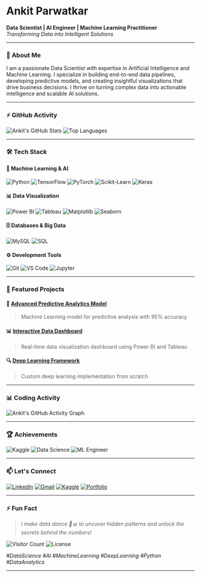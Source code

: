 # **Ankit Parwatkar** 
**Data Scientist | AI Engineer | Machine Learning Practitioner**  
*Transforming Data into Intelligent Solutions*  

---

### 🚀 **About Me**
I am a passionate Data Scientist with expertise in Artificial Intelligence and Machine Learning. I specialize in building end-to-end data pipelines, developing predictive models, and creating insightful visualizations that drive business decisions. I thrive on turning complex data into actionable intelligence and scalable AI solutions.

---

### ⚡ **GitHub Activity**
![Ankit's GitHub Stats](https://github-readme-stats.vercel.app/api?username=ankitparwatkar&show_icons=true&theme=radical&hide_border=true)
![Top Languages](https://github-readme-stats.vercel.app/api/top-langs/?username=ankitparwatkar&layout=compact&theme=radical&hide_border=true)

---

### 🛠️ **Tech Stack**

#### **🤖 Machine Learning & AI**
![Python](https://img.shields.io/badge/Python-3776AB?style=for-the-badge&logo=python&logoColor=white)
![TensorFlow](https://img.shields.io/badge/TensorFlow-FF6F00?style=for-the-badge&logo=tensorflow&logoColor=white)
![PyTorch](https://img.shields.io/badge/PyTorch-EE4C2C?style=for-the-badge&logo=pytorch&logoColor=white)
![Scikit-Learn](https://img.shields.io/badge/Scikit_Learn-F7931E?style=for-the-badge&logo=scikit-learn&logoColor=white)
![Keras](https://img.shields.io/badge/Keras-D00000?style=for-the-badge&logo=keras&logoColor=white)

#### 📊 **Data Visualization**
![Power BI](https://img.shields.io/badge/Power_BI-F2C811?style=for-the-badge&logo=powerbi&logoColor=black)
![Tableau](https://img.shields.io/badge/Tableau-E97627?style=for-the-badge&logo=tableau&logoColor=white)
![Matplotlib](https://img.shields.io/badge/Matplotlib-11557C?style=for-the-badge&logo=matplotlib&logoColor=white)
![Seaborn](https://img.shields.io/badge/Seaborn-4CAF50?style=for-the-badge&logo=seaborn&logoColor=white)

#### 🗄️ **Databases & Big Data**
![MySQL](https://img.shields.io/badge/MySQL-4479A1?style=for-the-badge&logo=mysql&logoColor=white)
![SQL](https://img.shields.io/badge/SQL-003B57?style=for-the-badge&logo=sql&logoColor=white)

#### ⚙️ **Development Tools**
![Git](https://img.shields.io/badge/Git-F05032?style=for-the-badge&logo=git&logoColor=white)
![VS Code](https://img.shields.io/badge/VS_Code-007ACC?style=for-the-badge&logo=visual-studio-code&logoColor=white)
![Jupyter](https://img.shields.io/badge/Jupyter-F37626?style=for-the-badge&logo=jupyter&logoColor=white)

---

### 🌟 **Featured Projects**

#### 🤖 [Advanced Predictive Analytics Model](https://github.com/ankitparwatkar/online-payment-fraud-detection-app)
> Machine Learning model for predictive analysis with 95% accuracy

#### 📊 [Interactive Data Dashboard](https://github.com/ankitparwatkar/)
> Real-time data visualization dashboard using Power BI and Tableau

#### 🔍 [Deep Learning Framework](https://github.com/ankitparwatkar/deep-learning)
> Custom deep learning implementation from scratch

---

### 📊 **Coding Activity**
<!-- GitHub Readme Activity Graph -->
![Ankit's GitHub Activity Graph](https://github-readme-activity-graph.vercel.app/graph?username=ankitparwatkar&theme=react-dark&hide_border=true)

---

### 🏆 **Achievements**
![Kaggle](https://img.shields.io/badge/Kaggle-Expert-20BEFF?style=for-the-badge&logo=kaggle&logoColor=white)
![Data Science](https://img.shields.io/badge/Data_Science-Specialist-blueviolet?style=for-the-badge)
![ML Engineer](https://img.shields.io/badge/ML_Engineer-Advanced-orange?style=for-the-badge)

---

### 📫 **Let's Connect**

[![LinkedIn](https://img.shields.io/badge/LinkedIn-0A66C2?style=for-the-badge&logo=linkedin&logoColor=white)](https://www.linkedin.com/in/ankit-parwatkar-/)
[![Gmail](https://img.shields.io/badge/Gmail-EA4335?style=for-the-badge&logo=gmail&logoColor=white)](mailto:ankitparwatkar35@gmail.com)
[![Kaggle](https://img.shields.io/badge/Kaggle-20BEFF?style=for-the-badge&logo=kaggle&logoColor=white)](https://kaggle.com/ankitparwatkar)
[![Portfolio](https://img.shields.io/badge/Portfolio-000000?style=for-the-badge&logo=about.me&logoColor=white)](https://ankitparwatkar.github.io)

---

### ⚡ **Fun Fact**
> *I make data dance 💃📊 to uncover hidden patterns and unlock the secrets behind the numbers!*

![Visitor Count](https://komarev.com/ghpvc/?username=ankitparwatkar&color=blueviolet&style=flat-square)
![License](https://img.shields.io/badge/License-MIT-yellow.svg)

*#DataScience #AI #MachineLearning #DeepLearning #Python #DataAnalytics*

---

